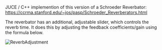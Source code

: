 JUCE / C++ implemention of this version of a Schroeder Reverbator: https://ccrma.stanford.edu/~jos/pasp/Schroeder_Reverberators.html

The reverbator has an additional, adjustable slider, which controls the reverb time. It does this by adjusting the feedback coefficients/gain using the formula below.

![ReverbAdjustment](https://user-images.githubusercontent.com/119821069/229393575-2c7a68cd-8b6f-4479-8360-795abfe7df5a.png)
